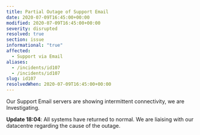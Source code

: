 ```yaml
---
title: Partial Outage of Support Email
date: 2020-07-09T16:45:00+00:00
modified: 2020-07-09T16:45:00+00:00
severity: disrupted
resolved: true
section: issue
informational: "true"
affected:
  - Support via Email
aliases:
  - /incidents/id107
  - /incidents/id107
slug: id107
resolvedWhen: 2020-07-09T16:45:00+00:00
---
```


Our Support Email servers are showing intermittent connectivity, we are Investigating.

**Update 18:04**: All systems have returned to normal. We are liaising with our datacentre regarding the cause of the outage.

